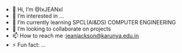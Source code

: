- 👋 Hi, I’m @IxJEANxI
- 👀 I’m interested in ...
- 🌱 I’m currently learning SPCL(AI&DS) COMPUTER ENGINEERING 
- 💞️ I’m looking to collaborate on projects
- 📫 How to reach me :jeanjackson@karunya.edu.in 
- ⚡ Fun fact: ...

<!---
IxJEANxI/IxJEANxI is a ✨ special ✨ repository because its `README.md` (this file) appears on your GitHub profile.
You can click the Preview link to take a look at your changes.
--->
